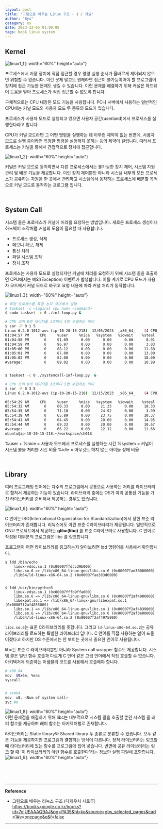 ```yaml
---
layout: post
title: "그림으로 배우는 Linux 구조 - 1 / 개요"
author: "Bys"
category: os
date: 2023-12-05 01:00:00
tags: book linux system 
---
```


## Kernel

![linux1_1](/assets/book/linux/01/linux1_1.png){: width="60%" height="auto"}  

프로세스에서 저장 장치에 직접 접근할 경우 명령 실행 순서가 올바르게 제어되지 않으면 위험할 수 있습니다. 이런 문제 말고도 원래라면 접근이 불가능이어야 할 프로그램이 장치에 접근 가능한 문제도 생길 수 있습니다. 이런 문제를 해결하기 위해 커널은 하드웨어 도움을 받아 프로세스가 직접 접근할 수 없도록 합니다.

구체적으로는 CPU 내장된 모드 기능을 사용합니다. PC나 서버에서 사용하는 일반적인 CPU에는 커널 모드와 사용자 모드 두 종류의 모드가 있습니다. 

프로세스가 사용자 모드로 실행되고 있으면 사용자 공간(userland)에서 프로세스를 실행한다라고 합니다. 

CPU가 커널 모드라면 그 어떤 명령을 실행하는 데 아무런 제약이 없는 반면에, 사용자 모드로 실행 중이라면 특정한 명령을 실행하지 못하는 등의 제약이 걸립니다. 따라서 프로세스는 커널을 통해서 간접적으로 장치에 접근합니다. 

![linux1_2](/assets/book/linux/01/linux1_2.png){: width="60%" height="auto"}  

커널은 커널 모드로 동작하면서 다른 프로세스에서는 불가능한 장치 제어, 시스템 자원 관리 및 배분 기능을 제공합니다. 이런 장치 제어뿐만 아니라 시스템 내부의 모든 프로세스가 공유하는 자원을 한 곳에서 관리하고 시스템에서 동작하는 프로세스에 배분할 목적으로 커널 모드로 동작하는 프로그램 입니다. 

<br>

## System Call
시스템 콜은 프로세스가 커널에 처리를 요청하는 방법입니다. 새로운 프로세스 생성이나 하드웨어 조작처럼 커널의 도움이 필요할 때 사용합니다.
- 프로세스 생성, 삭제
- 메모니 확보, 해제
- 통신 처리
- 파일 시스템 조작
- 장치 조작

프로세스는 사용자 모드로 실행되지만 커널에 처리를 요청하기 위해 시스템 콜을 호출하면 CPU에서는 예외(Exception) 이벤트가 발생합니다. 이를 계기로 CPU 모드가 사용자 모드에서 커널 모드로 바뀌고 요청 내용에 따라 커널 처리가 동작합니다. 

![linux1_3](/assets/book/linux/01/linux1_3.png){: width="60%" height="auto"}  

```bash
# 특정 프로세스를 특정 논리 코어에서 실행
# taskset -c <logical cpu num> <command>
$ sudo taskset -c 0 ./inf-loop.py &

# CPU 코어 0의 데이터를 1초마다 5번 수집하는 의미
$ sar -P 0 1 5
Linux 6.2.0-1012-aws (ip-10-20-15-218) 	12/05/2023 	_x86_64_	(4 CPU)
01:04:57 PM     CPU     %user     %nice   %system   %iowait    %steal     %idle
01:04:58 PM       0     91.09      0.00      0.00      0.00      8.91      0.00
01:04:59 PM       0     96.97      0.00      0.00      0.00      3.03      0.00
01:05:00 PM       0     88.12      0.00      0.00      0.00     11.88      0.00
01:05:01 PM       0     87.00      0.00      0.00      0.00     13.00      0.00
01:05:02 PM       0     82.00      0.00      0.00      0.00     18.00      0.00
Average:          0     89.02      0.00      0.00      0.00     10.98      0.00


$ taskset -c 0 ./systemcall-inf-loop.py  &

# CPU 코어 0의 데이터를 3초마다 5번 수집하는 의미
$ sar -P 0 3 5
Linux 6.2.0-1012-aws (ip-10-20-15-218) 	12/15/2023 	_x86_64_	(4 CPU)

05:54:29 AM     CPU     %user     %nice   %system   %iowait    %steal     %idle
05:54:32 AM       0     60.33      0.00     21.33      0.00     18.33      0.00
05:54:35 AM       0     71.10      0.00     24.92      0.00      3.99      0.00
05:54:38 AM       0     65.89      0.00     23.75      0.00     10.37      0.00
05:54:41 AM       0     64.45      0.00     20.60      0.00     14.95      0.00
05:54:44 AM       0     69.33      0.00     20.00      0.00     10.67      0.00
Average:          0     66.22      0.00     22.12      0.00     11.66      0.00
ubuntu@ip-10-20-15-218:~/workspace/ch01$
```
%user + %nice = 사용자 모드에서 프로세스를 실행하는 시간
%system = 커널이 시스템 콜을 처리한 시간 비율
%idle = 아무것도 하지 않는 아이들 상태 비율

<br>

## Library
여러 프로그래밍 언어에는 다수의 프로그램에서 공통으로 사용하는 처리를 라이브러리로 합쳐서 제공하는 기능이 있습니다. 라이브러리 중에는 OS가 미리 공통된 기능을 가진 라이브러리를 준비해서 제공하는 경우도 있습니다. 

![linux1_6](/assets/book/linux/01/linux1_6.png){: width="60%" height="auto"}  


C 언어는 ISO(International Organization for Standardization)에서 정한 표준 라이브러리가 존재합니다. 리눅스에도 이런 표준 C라이브러리가 제공됩니다. 일반적으로 GNU 프로젝트에서 제공하는 **glibc(libc)** 를 표준 C라이브러로 사용합니다. C 언어로 작성된 대부분의 프로그램은 libc 를 링크합니다.

프로그램이 어떤 라이브러리를 링크하는지 알아보려면 ldd 명령어를 사용해서 확인합니다. 
```
$ ldd /bin/echo
	linux-vdso.so.1 (0x00007ffdcc39b000)
	libc.so.6 => /lib/x86_64-linux-gnu/libc.so.6 (0x00007fae38000000)
	/lib64/ld-linux-x86-64.so.2 (0x00007fae383d6000)


$ ldd /usr/bin/python3
	linux-vdso.so.1 (0x00007fffb9ffa000)
	libm.so.6 => /lib/x86_64-linux-gnu/libm.so.6 (0x00007f2af4886000)
	libexpat.so.1 => /lib/x86_64-linux-gnu/libexpat.so.1 (0x00007f2af4855000)
	libz.so.1 => /lib/x86_64-linux-gnu/libz.so.1 (0x00007f2af4839000)
	libc.so.6 => /lib/x86_64-linux-gnu/libc.so.6 (0x00007f2af3e00000)
	/lib64/ld-linux-x86-64.so.2 (0x00007f2af4975000)
```
`libc.so.6`는 표준 C라이브러리를 뜻합니다. 그리고 `ld-linux-x86-64.so.2`는 공유 라이브러리를 로드하는 특별한 라이브러리 입니다. C 언어를 직접 사용하는 일이 드물어졌다고 하지만 OS 수준에서는 안 보이는 곳에서 중요한 언어로 사용됩니다. 

libc는 표준 C 라이브러리뿐만 아니라 System call wrapper 함수도 제공합니다. 시스템 콜은 일반 함수 호출과 다르게 C 언어 같은 고급 언어에서 직접 호출할 수 없습니다. 아키텍처에 의존하는 어셈블리 코드를 사용해서 호출해야 합니다.
```bash
# x86_64
mov  $0x6e, %eas
syscall


# arm64
mov  x8, <Num of system call>
svc #0
```

![linux1_8](/assets/book/linux/01/linux1_8.png){: width="60%" height="auto"}  
이런 문제점을 해결하기 위해 libc는 내부적으로 시스템 콜을 호출할 뿐인 시스템 콜 래퍼 함수를 제공하며 래퍼 함수는 아키텍처별로 존재합니다. 


라이브러리는 Static library와 Shared library 두 종류로 분류할 수 있습니다. 모두 같은 기능을 제공하지만 프로그램과 결합하는 방식이 다릅니다. 정적 라이브러리는 링크할 때 라이브러리에 있는 함수를 프로그램에 집어 넣습니다. 반면에 공유 라이브러리는 링크 할 때 '이 라이브러리의 이런 함수를 호출한다'라는 정보만 실행 파일에 포함합니다. 
![linux1_9](/assets/book/linux/01/linux1_9.png){: width="60%" height="auto"}  

<br><br><br>

---

**Reference**  
- 그림으로 배우는 리눅스 구조 (다케우치 사토루)
https://books.google.co.kr/books?id=7djUEAAAQBAJ&pg=PA35&hl=ko&source=gbs_selected_pages&cad=1#v=onepage&q&f=false
---

